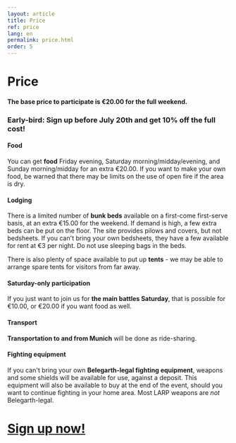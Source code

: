 ```yaml
---
layout: article
title: Price
ref: price
lang: en
permalink: price.html
order: 5
---
```


# Price

#### The base price to participate is €20.00 for the full weekend.

### Early-bird: Sign up before July 20th and get 10% off the full cost!

#### Food

You can get **food** Friday evening, Saturday
morning/midday/evening, and Sunday morning/midday for an extra
€20.00. If you want to make your own food, be warned that there may be
limits on the use of open fire if the area is dry.

#### Lodging

There is a limited number of **bunk beds** available on a first-come first-serve basis, at an extra €15.00 for the weekend. If demand is high, a few extra beds can be put on the floor. The site provides pilows and covers, but not bedsheets. If you can't bring your own bedsheets, they have a few available for rent at €3 per night. Do not use sleeping bags in the beds.

There is also plenty of space available to put up **tents** - we may be able to arrange spare tents for visitors from far away.

#### Saturday-only participation
If you just want to join us for **the main battles Saturday**, that is possible for €10.00, or €20.00 if you want food as well.

#### Transport
**Transportation to and from Munich** will be done as ride-sharing.

#### Fighting equipment
If you can't bring your own **Belegarth-legal fighting equipment**, weapons and
some shields will be available for use, against a deposit. This
equipment will also be available to buy at the end of the event,
should you want to continue fighting in your home area. Most LARP
weapons are *not* Belegarth-legal.

<h1 class="signup"><a href='https://docs.google.com/forms/d/e/1FAIpQLSdhVjtDF7fLlCbYY0lGghZ5XQwr-HlJdyX0wkcX8pwUjxLirw/viewform'>Sign up now!</a></h1>
